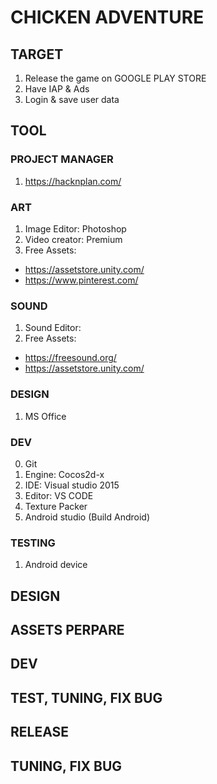 # CHICKEN ADVENTURE

## TARGET
1. Release the game on GOOGLE PLAY STORE
2. Have IAP & Ads
3. Login & save user data

## TOOL

### PROJECT MANAGER
1. https://hacknplan.com/

### ART
1. Image Editor: Photoshop
2. Video creator: Premium
3. Free Assets: 
- https://assetstore.unity.com/
- https://www.pinterest.com/

### SOUND
1. Sound Editor: 
2. Free Assets:
- https://freesound.org/
- https://assetstore.unity.com/

### DESIGN
1. MS Office

### DEV
0. Git
1. Engine: Cocos2d-x
2. IDE: Visual studio 2015
3. Editor: VS CODE
4. Texture Packer
5. Android studio (Build Android)

### TESTING 
1. Android device

## DESIGN

## ASSETS PERPARE

## DEV

## TEST, TUNING, FIX BUG

## RELEASE

## TUNING, FIX BUG